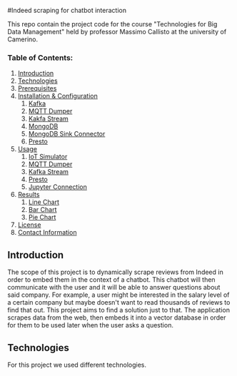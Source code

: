 #Indeed scraping for chatbot interaction

This repo contain the project code for the course "Technologies for Big Data Management" held by professor Massimo Callisto at the university of Camerino. 

### Table of Contents:
1. [Introduction](#introduction)
1. [Technologies](#technologies)  
1. [Prerequisites](#prerequisites)
1. [Installation & Configuration](#installation-and-configuration)  
    1. [Kafka](#kafka)
    1. [MQTT Dumper](#mqtt-dumper)
    1. [Kakfa Stream](#kafkastream-1)
    1. [MongoDB](#mongodb-1)
    1. [MongoDB Sink Connector](#mongodb-sink-connector)
    1. [Presto](#presto)
1. [Usage](#usage)  
    1. [IoT Simulator](#iot-simulator-1)
    1. [MQTT Dumper](#mqtt-dumper-1)
    1. [Kafka Stream](#kafkastream-2)
    1. [Presto](#presto-1)
    1. [Jupyter Connection](#jupyter-1)
1. [Results](#results)  
    1. [Line Chart](#linechart-1)
    1. [Bar Chart](#barchart-1)
    1. [Pie Chart](#piechart-1)
1. [License](#license)
1. [Contact Information](#contact-information) 

## Introduction
The scope of this project is to dynamically scrape reviews from Indeed in order to embed them in the context of a chatbot. This chatbot will then communicate with the user and it will be able to answer questions about said company. For example, a user might be interested in the salary level of a certain company but maybe doesn't want to read thousands of reviews to find that out. This project aims to find a solution just to that.
The application scrapes data from the web, then embeds it into a vector database in order for them to be used later when the user asks a question.

## Technologies
For this project we used different technologies.
